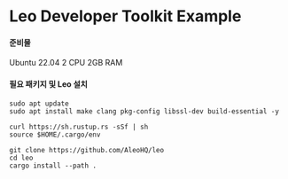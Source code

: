 # Leo Developer Toolkit Example

#### 준비물
Ubuntu 22.04
2 CPU
2GB RAM

#### 필요 패키지 및 Leo 설치
```
sudo apt update
sudo apt install make clang pkg-config libssl-dev build-essential -y

curl https://sh.rustup.rs -sSf | sh
source $HOME/.cargo/env

git clone https://github.com/AleoHQ/leo
cd leo
cargo install --path .
```
